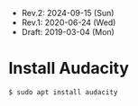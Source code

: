 * Rev.2: 2024-09-15 (Sun)
* Rev.1: 2020-06-24 (Wed)
* Draft: 2019-03-04 (Mon)

# Install Audacity

```bash
$ sudo apt install audacity
```

